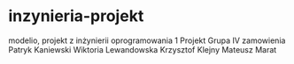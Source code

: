 # inzynieria-projekt
modelio, projekt z inżynierii oprogramowania 1
Projekt Grupa IV zamowienia
	Patryk Kaniewski
	Wiktoria Lewandowska
	Krzysztof Klejny
	Mateusz Marat
